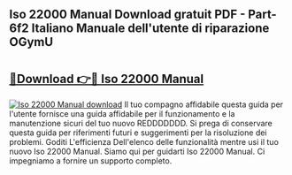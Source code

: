 ## Iso 22000 Manual Download gratuit PDF - Part-6f2 Italiano Manuale dell'utente di riparazione OGymU

# <h2><a href="http://dfg16u9.blite.top/?on=Iso+22000+Manual">🔗Download 👉🔴 Iso 22000 Manual</a></h2>

[![Iso 22000 Manual download](https://i.imgur.com/lujVjoI.png)](http://dfg16u9.blite.top/?on=Iso+22000+Manual)
Il tuo compagno affidabile questa guida per l'utente fornisce una guida affidabile per il funzionamento e la manutenzione sicuri del tuo nuovo REDDDDDDD. Si prega di conservare questa guida per riferimenti futuri e suggerimenti per la risoluzione dei problemi. Goditi L'efficienza Dell'elenco delle funzionalità mentre usi il tuo nuovo Iso 22000 Manual. Siamo qui per guidarti Iso 22000 Manual. Ci impegniamo a fornire un supporto completo.
